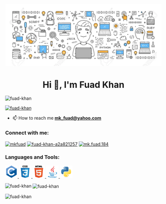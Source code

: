 ![logo](https://raw.githubusercontent.com/Fuad-Khan/Fuad-Khan/main/102988806-vector-line-web-concept-for-programming-linear-web-banner-for-coding.webp)
<h1 align="center">Hi 👋, I'm Fuad Khan</h1>
<p align="left"> <img src="https://komarev.com/ghpvc/?username=fuad-khan&label=Profile%20views&color=0e75b6&style=flat" alt="fuad-khan" /> </p>

<p align="left"> <a href="https://github.com/ryo-ma/github-profile-trophy"><img src="https://github-profile-trophy.vercel.app/?username=fuad-khan" alt="fuad-khan" /></a> </p>

- 📫 How to reach me **mk_fuad@yahoo.com**

<h3 align="left">Connect with me:</h3>
<p align="left">
<a href="https://twitter.com/mkfuad" target="blank"><img align="center" src="https://raw.githubusercontent.com/rahuldkjain/github-profile-readme-generator/master/src/images/icons/Social/twitter.svg" alt="mkfuad" height="30" width="40" /></a>
<a href="https://linkedin.com/in/fuad-khan-a2a821257" target="blank"><img align="center" src="https://raw.githubusercontent.com/rahuldkjain/github-profile-readme-generator/master/src/images/icons/Social/linked-in-alt.svg" alt="fuad-khan-a2a821257" height="30" width="40" /></a>
<a href="https://fb.com/mk.fuad.184" target="blank"><img align="center" src="https://raw.githubusercontent.com/rahuldkjain/github-profile-readme-generator/master/src/images/icons/Social/facebook.svg" alt="mk.fuad.184" height="30" width="40" /></a>
</p>

<h3 align="left">Languages and Tools:</h3>
<p align="left"> <a href="https://www.cprogramming.com/" target="_blank" rel="noreferrer"> <img src="https://raw.githubusercontent.com/devicons/devicon/master/icons/c/c-original.svg" alt="c" width="40" height="40"/> </a> <a href="https://www.w3schools.com/css/" target="_blank" rel="noreferrer"> <img src="https://raw.githubusercontent.com/devicons/devicon/master/icons/css3/css3-original-wordmark.svg" alt="css3" width="40" height="40"/> </a> <a href="https://www.w3.org/html/" target="_blank" rel="noreferrer"> <img src="https://raw.githubusercontent.com/devicons/devicon/master/icons/html5/html5-original-wordmark.svg" alt="html5" width="40" height="40"/> </a> <a href="https://www.java.com" target="_blank" rel="noreferrer"> <img src="https://raw.githubusercontent.com/devicons/devicon/master/icons/java/java-original.svg" alt="java" width="40" height="40"/> </a> <a href="https://www.python.org" target="_blank" rel="noreferrer"> <img src="https://raw.githubusercontent.com/devicons/devicon/master/icons/python/python-original.svg" alt="python" width="40" height="40"/> </a> </p>

<p><img align="left" src="https://github-readme-stats.vercel.app/api/top-langs?username=fuad-khan&show_icons=true&locale=en&layout=compact" alt="fuad-khan" /></p>

<p>&nbsp;<img align="center" src="https://github-readme-stats.vercel.app/api?username=fuad-khan&show_icons=true&locale=en" alt="fuad-khan" /></p>

<p><img align="center" src="https://github-readme-streak-stats.herokuapp.com/?user=fuad-khan&" alt="fuad-khan" /></p>

